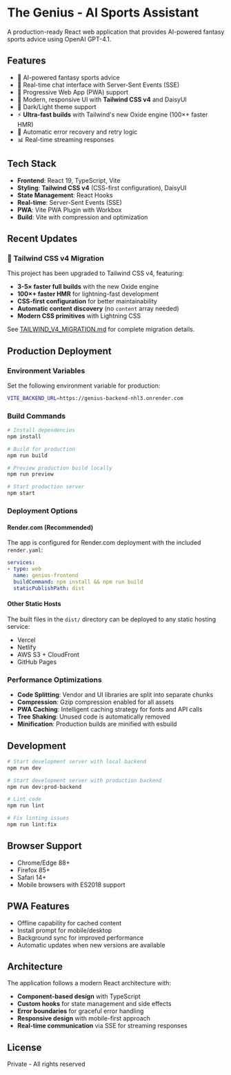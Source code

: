 # The Genius - AI Sports Assistant

A production-ready React web application that provides AI-powered fantasy sports advice using OpenAI GPT-4.1.

## Features

- 🤖 AI-powered fantasy sports advice
- 💬 Real-time chat interface with Server-Sent Events (SSE)
- 📱 Progressive Web App (PWA) support
- 🎨 Modern, responsive UI with **Tailwind CSS v4** and DaisyUI
- 🌙 Dark/Light theme support
- ⚡ **Ultra-fast builds** with Tailwind's new Oxide engine (100×+ faster HMR)
- 🔄 Automatic error recovery and retry logic
- 📊 Real-time streaming responses

## Tech Stack

- **Frontend**: React 19, TypeScript, Vite
- **Styling**: **Tailwind CSS v4** (CSS-first configuration), DaisyUI
- **State Management**: React Hooks
- **Real-time**: Server-Sent Events (SSE)
- **PWA**: Vite PWA Plugin with Workbox
- **Build**: Vite with compression and optimization

## Recent Updates

### 🚀 Tailwind CSS v4 Migration
This project has been upgraded to Tailwind CSS v4, featuring:
- **3-5× faster full builds** with the new Oxide engine
- **100×+ faster HMR** for lightning-fast development
- **CSS-first configuration** for better maintainability
- **Automatic content discovery** (no `content` array needed)
- **Modern CSS primitives** with Lightning CSS

See [TAILWIND_V4_MIGRATION.md](./TAILWIND_V4_MIGRATION.md) for complete migration details.

## Production Deployment

### Environment Variables

Set the following environment variable for production:

```bash
VITE_BACKEND_URL=https://genius-backend-nhl3.onrender.com
```

### Build Commands

```bash
# Install dependencies
npm install

# Build for production
npm run build

# Preview production build locally
npm run preview

# Start production server
npm start
```

### Deployment Options

#### Render.com (Recommended)
The app is configured for Render.com deployment with the included `render.yaml`:

```yaml
services:
- type: web
  name: genius-frontend
  buildCommand: npm install && npm run build
  staticPublishPath: dist
```

#### Other Static Hosts
The built files in the `dist/` directory can be deployed to any static hosting service:
- Vercel
- Netlify
- AWS S3 + CloudFront
- GitHub Pages

### Performance Optimizations

- **Code Splitting**: Vendor and UI libraries are split into separate chunks
- **Compression**: Gzip compression enabled for all assets
- **PWA Caching**: Intelligent caching strategy for fonts and API calls
- **Tree Shaking**: Unused code is automatically removed
- **Minification**: Production builds are minified with esbuild

## Development

```bash
# Start development server with local backend
npm run dev

# Start development server with production backend
npm run dev:prod-backend

# Lint code
npm run lint

# Fix linting issues
npm run lint:fix
```

## Browser Support

- Chrome/Edge 88+
- Firefox 85+
- Safari 14+
- Mobile browsers with ES2018 support

## PWA Features

- Offline capability for cached content
- Install prompt for mobile/desktop
- Background sync for improved performance
- Automatic updates when new versions are available

## Architecture

The application follows a modern React architecture with:

- **Component-based design** with TypeScript
- **Custom hooks** for state management and side effects
- **Error boundaries** for graceful error handling
- **Responsive design** with mobile-first approach
- **Real-time communication** via SSE for streaming responses

## License

Private - All rights reserved